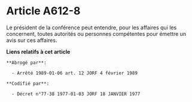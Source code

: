 # Article A612-8

Le président de la conférence peut entendre, pour les affaires qui les concernent, toutes autorités ou personnes compétentes
pour émettre un avis sur ces affaires.

**Liens relatifs à cet article**

	**Abrogé par**:

	  - Arrêté 1989-01-06 art. 12 JORF 4 février 1989

	**Codifié par**:

	  - Décret n°77-38 1977-01-03 JORF 18 JANVIER 1977
